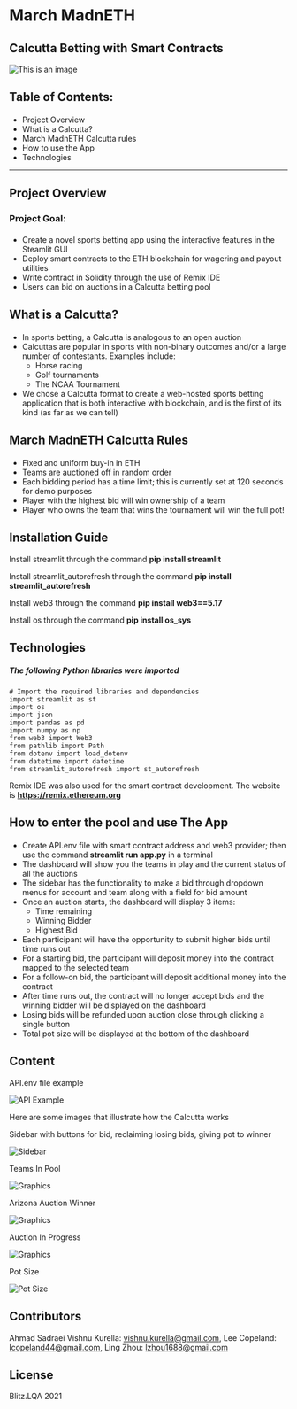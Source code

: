 # March MadnETH 
## Calcutta Betting with Smart Contracts
![This is an image](https://images.rivals.com/image/upload/f_auto,q_auto,t_large/v0wuctkikgvrerd2pbdg)
## Table of Contents:
####
- Project Overview
- What is a Calcutta?
- March MadnETH Calcutta rules
- How to use the App
- Technologies
---
## Project Overview
### Project Goal:
####
- Create a novel sports betting app using the interactive features in the Steamlit GUI
- Deploy smart contracts to the ETH blockchain for wagering and payout utilities
- Write contract in Solidity through the use of Remix IDE
- Users can bid on auctions in a Calcutta betting pool


## What is a Calcutta?
####
- In sports betting, a Calcutta is analogous to an open auction
- Calcuttas are popular in sports with non-binary outcomes and/or a large number of contestants.  Examples include:
    - Horse racing
    - Golf tournaments
    - The NCAA Tournament
- We chose a Calcutta format to create a web-hosted sports betting application that is both interactive with blockchain, and is the first of its kind (as far as we can tell)

## March MadnETH Calcutta Rules
####
- Fixed and uniform buy-in in ETH
- Teams are auctioned off in random order
- Each bidding period has a time limit; this is currently set at 120 seconds for demo purposes
- Player with the highest bid will win ownership of a team
- Player who owns the team that wins the tournament will win the full pot!

## Installation Guide

Install streamlit through the command **pip install streamlit**

Install streamlit_autorefresh through the command **pip install streamlit_autorefresh**

Install web3 through the command **pip install web3==5.17**

Install os through the command **pip install os_sys**


## Technologies
##### The following Python libraries were imported
```
# Import the required libraries and dependencies
import streamlit as st
import os
import json
import pandas as pd
import numpy as np
from web3 import Web3
from pathlib import Path
from dotenv import load_dotenv
from datetime import datetime
from streamlit_autorefresh import st_autorefresh
```

Remix IDE was also used for the smart contract development.  The website is **https://remix.ethereum.org**

## How to enter the pool and use The App
####
- Create API.env file with smart contract address and web3 provider; then use the command **streamlit run app.py** in a terminal
- The dashboard will show you the teams in play and the current status of all the auctions
- The sidebar has the functionality to make a bid through dropdown menus for account and team along with a field for bid amount
- Once an auction starts, the dashboard will display 3 items:
    - Time remaining
    - Winning Bidder
    - Highest Bid
- Each participant will have the opportunity to submit higher bids until time runs out
- For a starting bid, the participant will deposit money into the contract mapped to the selected team
- For a follow-on bid, the participant will deposit additional money into the contract
- After time runs out, the contract will no longer accept bids and the winning bidder will be displayed on the dashboard
- Losing bids will be refunded upon auction close through clicking a single button
- Total pot size will be displayed at the bottom of the dashboard

## Content

API.env file example 

![API Example](./Images/APIExample.png)

Here are some images that illustrate how the Calcutta works

Sidebar with buttons for bid, reclaiming losing bids, giving pot to winner

![Sidebar](./Images/Sidebar.png)

Teams In Pool

![Graphics](./Images/TeamsInPool.png)

Arizona Auction Winner

![Graphics](./Images/ArizonaAuctionResult.png)

Auction In Progress

![Graphics](./Images/PurdueAuctionInProgress.png)

Pot Size

![Pot Size](./Images/PotSize.png)


## Contributors
Ahmad Sadraei 
Vishnu Kurella: vishnu.kurella@gmail.com,
Lee Copeland: lcopeland44@gmail.com, 
Ling Zhou: lzhou1688@gmail.com

## License
Blitz.LQA 2021
